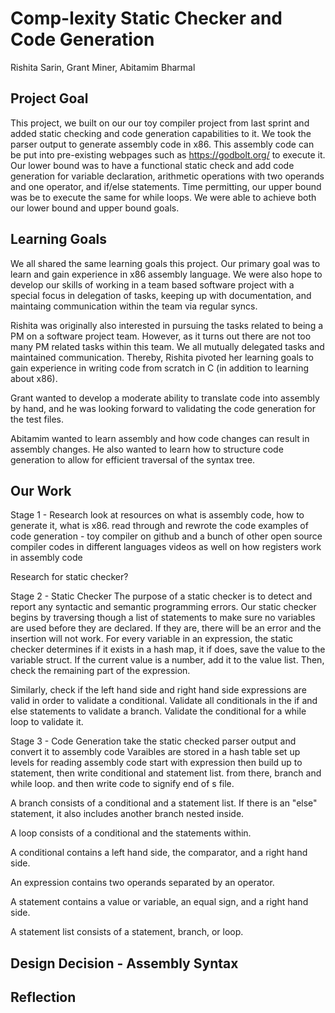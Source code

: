 # Comp-lexity Static Checker and Code Generation
Rishita Sarin, Grant Miner, Abitamim Bharmal

## Project Goal
This project, we built on our our toy compiler project from last sprint and added static checking and code generation capabilities to it. We took the parser output to generate assembly code in x86. This assembly code can be put into pre-existing webpages such as https://godbolt.org/ to execute it. Our lower bound was to have a functional static check and add code generation for variable declaration, arithmetic operations with two operands and one operator, and if/else statements. Time permitting, our upper bound was be to execute the same for while loops. We were able to achieve both our lower bound and upper bound goals. 

## Learning Goals

We all shared the same learning goals this project. Our primary goal was to learn and gain experience in x86 assembly language. We were also hope to develop our skills of working in a team based software project with a special focus in delegation of tasks, keeping up with documentation, and maintaing communication within the team via regular syncs.

Rishita was originally also interested in pursuing the tasks related to being a PM on a software project team. However, as it turns out there are not too many PM related tasks within this team. We all mutually delegated tasks and maintained communication. Thereby, Rishita pivoted her learning goals to gain experience in writing code from scratch in C (in addition to learning about x86). 

Grant wanted to develop a moderate ability to translate code into assembly by hand, and he was looking forward to validating the code generation for the test files.

Abitamim wanted to learn assembly and how code changes can result in assembly changes. He also wanted to learn how to structure code generation to allow for efficient traversal of the syntax tree.

## Our Work

Stage 1 - Research
look at resources on what is assembly code, how to generate it, what is x86. 
read through and rewrote the code examples of code generation - toy compiler on github and a bunch of other open source compiler codes in different languages
videos as well on how registers work in assembly code

Research for static checker? 

Stage 2 - Static Checker
The purpose of a static checker is to detect and report any syntactic and semantic programming errors. Our static checker begins by traversing though a list of statements to make sure no variables are used before they are declared. If they are, there will be an error and the insertion will not work. For every variable in an expression, the static checker determines if it exists in a hash map, it if does, save the value to the variable struct. If the current value is a number, add it to the value list. Then, check the remaining part of the expression. 

Similarly, check if the left hand side and right hand side expressions are valid in order to validate a conditional. 
Validate all conditionals in the if and else statements to validate a branch. 
Validate the conditional for a while loop to validate it. 

 
Stage 3 - Code Generation
take the static checked parser output and convert it to assembly code
Varaibles are stored in a hash table
set up levels for reading assembly code
start with expression then build up to statement, then write conditional and statement list. from there, branch and while loop. 
and then write code to signify end of s file. 

A branch consists of a conditional and a statement list. If there is an "else" statement, it also includes another branch nested inside.

A loop consists of a conditional and the statements within.

A conditional contains a left hand side, the comparator, and a right hand side.

An expression contains two operands separated by an operator.
 
A statement contains a value or variable, an equal sign, and a right hand side.

A statement list consists of a statement, branch, or loop.
 

## Design Decision - Assembly Syntax

## Reflection

